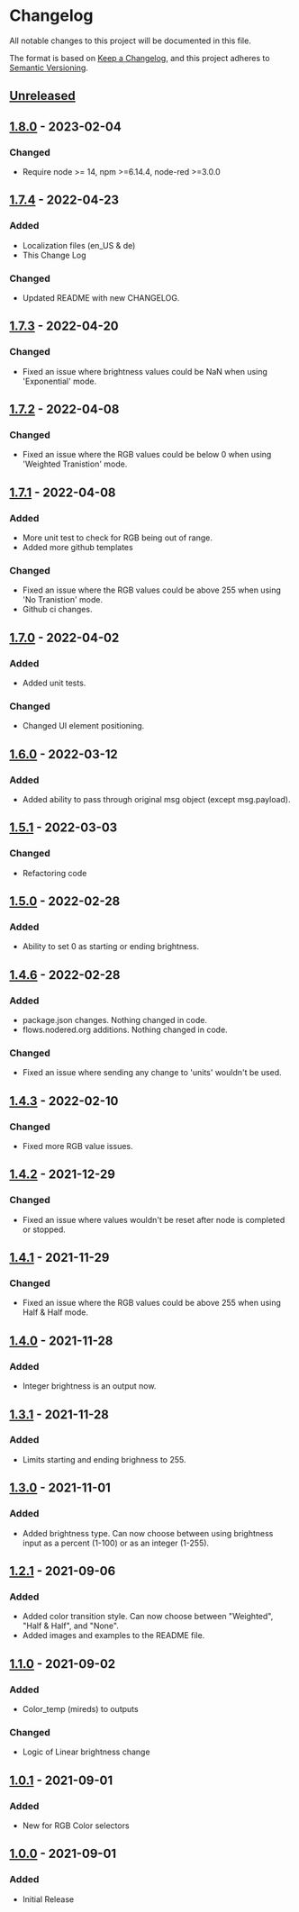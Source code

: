 # Changelog

All notable changes to this project will be documented in this file.

The format is based on [Keep a Changelog](https://keepachangelog.com/en/1.0.0/),
and this project adheres to [Semantic Versioning](https://semver.org/spec/v2.0.0.html).

## [Unreleased]

## [1.8.0] - 2023-02-04

### Changed

- Require node >= 14, npm >=6.14.4, node-red >=3.0.0

## [1.7.4] - 2022-04-23

### Added

- Localization files (en_US & de)
- This Change Log

### Changed

- Updated README with new CHANGELOG.

## [1.7.3] - 2022-04-20

### Changed

- Fixed an issue where brightness values could be NaN when using 'Exponential' mode.

## [1.7.2] - 2022-04-08

### Changed

- Fixed an issue where the RGB values could be below 0 when using 'Weighted Tranistion' mode.

## [1.7.1] - 2022-04-08

### Added

- More unit test to check for RGB being out of range.
- Added more github templates

### Changed

- Fixed an issue where the RGB values could be above 255 when using 'No Tranistion' mode.
- Github ci changes.

## [1.7.0] - 2022-04-02

### Added

- Added unit tests.

### Changed

- Changed UI element positioning.

## [1.6.0] - 2022-03-12

### Added

- Added ability to pass through original msg object (except msg.payload).

## [1.5.1] - 2022-03-03

### Changed

- Refactoring code

## [1.5.0] - 2022-02-28

### Added

- Ability to set 0 as starting or ending brightness.

## [1.4.6] - 2022-02-28

### Added

- package.json changes. Nothing changed in code.
- flows.nodered.org additions. Nothing changed in code.

### Changed

- Fixed an issue where sending any change to 'units' wouldn't be used.

## [1.4.3] - 2022-02-10

### Changed

- Fixed more RGB value issues.

## [1.4.2] - 2021-12-29

### Changed

- Fixed an issue where values wouldn't be reset after node is completed or stopped.

## [1.4.1] - 2021-11-29

### Changed

- Fixed an issue where the RGB values could be above 255 when using Half & Half mode.

## [1.4.0] - 2021-11-28

### Added

- Integer brightness is an output now.

## [1.3.1] - 2021-11-28

### Added

- Limits starting and ending brighness to 255.

## [1.3.0] - 2021-11-01

### Added

- Added brightness type. Can now choose between using brightness input as a percent (1-100)
  or as an integer (1-255).

## [1.2.1] - 2021-09-06

### Added

- Added color transition style. Can now choose between "Weighted", "Half & Half", and "None".
- Added images and examples to the README file.

## [1.1.0] - 2021-09-02

### Added

- Color_temp (mireds) to outputs

### Changed

- Logic of Linear brightness change

## [1.0.1] - 2021-09-01

### Added

- New for RGB Color selectors

## [1.0.0] - 2021-09-01

### Added

- Initial Release

[unreleased]: https://github.com/mochman/node-red-contrib-light-transition/compare/v1.8.0...HEAD
[1.8.0]: https://github.com/mochman/node-red-contrib-light-transition/releases/tag/v1.8.0
[1.7.4]: https://github.com/mochman/node-red-contrib-light-transition/releases/tag/v1.7.4
[1.7.3]: https://github.com/mochman/node-red-contrib-light-transition/releases/tag/v1.7.3
[1.7.2]: https://github.com/mochman/node-red-contrib-light-transition/releases/tag/v1.7.2
[1.7.1]: https://github.com/mochman/node-red-contrib-light-transition/releases/tag/v1.7.1
[1.7.0]: https://github.com/mochman/node-red-contrib-light-transition/releases/tag/v1.7.0
[1.6.0]: https://github.com/mochman/node-red-contrib-light-transition/releases/tag/v1.6.0
[1.5.1]: https://github.com/mochman/node-red-contrib-light-transition/releases/tag/v1.5.1
[1.5.0]: https://github.com/mochman/node-red-contrib-light-transition/releases/tag/v1.5.0
[1.4.6]: https://github.com/mochman/node-red-contrib-light-transition/releases/tag/v1.4.6
[1.4.3]: https://github.com/mochman/node-red-contrib-light-transition/releases/tag/v1.4.3
[1.4.2]: https://github.com/mochman/node-red-contrib-light-transition/releases/tag/v1.4.2
[1.4.1]: https://github.com/mochman/node-red-contrib-light-transition/releases/tag/v1.4.1
[1.4.0]: https://github.com/mochman/node-red-contrib-light-transition/releases/tag/v1.4.0
[1.3.1]: https://github.com/mochman/node-red-contrib-light-transition/releases/tag/v1.3.1
[1.3.0]: https://github.com/mochman/node-red-contrib-light-transition/releases/tag/v1.3.0
[1.2.1]: https://github.com/mochman/node-red-contrib-light-transition/releases/tag/v1.2.1
[1.1.0]: https://github.com/mochman/node-red-contrib-light-transition/releases/tag/v1.1.0
[1.0.1]: https://github.com/mochman/node-red-contrib-light-transition/releases/tag/v1.0.1
[1.0.0]: https://github.com/mochman/node-red-contrib-light-transition/releases/tag/v1.0.0
